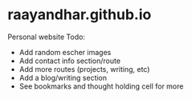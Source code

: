# raayandhar.github.io
Personal website
Todo:
- Add random escher images
- Add contact info section/route
- Add more routes (projects, writing, etc)
- Add a blog/writing section
- See bookmarks and thought holding cell for more
